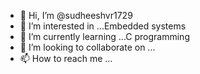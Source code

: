 - 👋 Hi, I’m @sudheeshvr1729
- 👀 I’m interested in ...Embedded systems
- 🌱 I’m currently learning ...C programming
- 💞️ I’m looking to collaborate on ...
- 📫 How to reach me ...

<!---
sudheeshvr1729/sudheeshvr1729 is a ✨ special ✨ repository because its `README.md` (this file) appears on your GitHub profile.
You can click the Preview link to take a look at your changes.
--->

